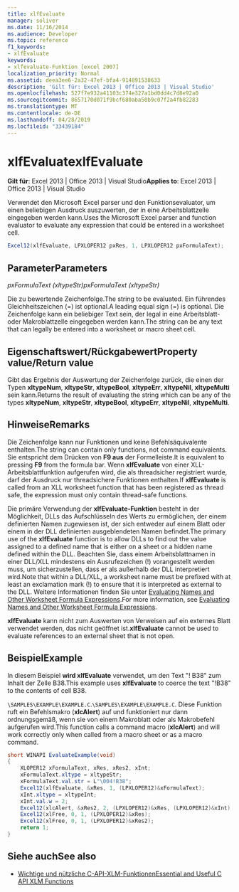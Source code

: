 ```yaml
---
title: xlfEvaluate
manager: soliver
ms.date: 11/16/2014
ms.audience: Developer
ms.topic: reference
f1_keywords:
- xlfEvaluate
keywords:
- xlfevaluate-Funktion [excel 2007]
localization_priority: Normal
ms.assetid: deea3ee6-2a32-47ef-bfa4-914891538633
description: 'Gilt für: Excel 2013 | Office 2013 | Visual Studio'
ms.openlocfilehash: 527f7e932a41103c374e327a1bd0dd4c7d8e92a0
ms.sourcegitcommit: 8657170d071f9bcf680aba50b9c07f2a4fb82283
ms.translationtype: MT
ms.contentlocale: de-DE
ms.lasthandoff: 04/28/2019
ms.locfileid: "33439184"
---
```

# <a name="xlfevaluate"></a><span data-ttu-id="5ea50-104">xlfEvaluate</span><span class="sxs-lookup"><span data-stu-id="5ea50-104">xlfEvaluate</span></span>

 <span data-ttu-id="5ea50-105">**Gilt für**: Excel 2013 | Office 2013 | Visual Studio</span><span class="sxs-lookup"><span data-stu-id="5ea50-105">**Applies to**: Excel 2013 | Office 2013 | Visual Studio</span></span> 
  
<span data-ttu-id="5ea50-106">Verwendet den Microsoft Excel parser und den Funktionsevaluator, um einen beliebigen Ausdruck auszuwerten, der in eine Arbeitsblattzelle eingegeben werden kann.</span><span class="sxs-lookup"><span data-stu-id="5ea50-106">Uses the Microsoft Excel parser and function evaluator to evaluate any expression that could be entered in a worksheet cell.</span></span>
  
```cs
Excel12(xlfEvaluate, LPXLOPER12 pxRes, 1, LPXLOPER12 pxFormulaText);
```

## <a name="parameters"></a><span data-ttu-id="5ea50-107">Parameter</span><span class="sxs-lookup"><span data-stu-id="5ea50-107">Parameters</span></span>

 <span data-ttu-id="5ea50-108">_pxFormulaText (xltypeStr)_</span><span class="sxs-lookup"><span data-stu-id="5ea50-108">_pxFormulaText (xltypeStr)_</span></span>
  
<span data-ttu-id="5ea50-109">Die zu bewertende Zeichenfolge.</span><span class="sxs-lookup"><span data-stu-id="5ea50-109">The string to be evaluated.</span></span> <span data-ttu-id="5ea50-110">Ein führendes Gleichheitszeichen (=) ist optional.</span><span class="sxs-lookup"><span data-stu-id="5ea50-110">A leading equal sign (=) is optional.</span></span> <span data-ttu-id="5ea50-111">Die Zeichenfolge kann ein beliebiger Text sein, der legal in eine Arbeitsblatt- oder Makroblattzelle eingegeben werden kann.</span><span class="sxs-lookup"><span data-stu-id="5ea50-111">The string can be any text that can legally be entered into a worksheet or macro sheet cell.</span></span>
  
## <a name="property-valuereturn-value"></a><span data-ttu-id="5ea50-112">Eigenschaftswert/Rückgabewert</span><span class="sxs-lookup"><span data-stu-id="5ea50-112">Property value/Return value</span></span>

<span data-ttu-id="5ea50-113">Gibt das Ergebnis der Auswertung der Zeichenfolge zurück, die einen der Typen **xltypeNum**, **xltypeStr**, **xltypeBool**, **xltypeErr**, **xltypeNil**, **xltypeMulti** sein kann.</span><span class="sxs-lookup"><span data-stu-id="5ea50-113">Returns the result of evaluating the string which can be any of the types **xltypeNum**, **xltypeStr**, **xltypeBool**, **xltypeErr**, **xltypeNil**, **xltypeMulti**.</span></span>
  
## <a name="remarks"></a><span data-ttu-id="5ea50-114">Hinweise</span><span class="sxs-lookup"><span data-stu-id="5ea50-114">Remarks</span></span>

<span data-ttu-id="5ea50-115">Die Zeichenfolge kann nur Funktionen und keine Befehlsäquivalente enthalten.</span><span class="sxs-lookup"><span data-stu-id="5ea50-115">The string can contain only functions, not command equivalents.</span></span> <span data-ttu-id="5ea50-116">Sie entspricht dem Drücken von **F9 aus** der Formelleiste.</span><span class="sxs-lookup"><span data-stu-id="5ea50-116">It is equivalent to pressing **F9** from the formula bar.</span></span> <span data-ttu-id="5ea50-117">Wenn **xlfEvaluate** von einer XLL-Arbeitsblattfunktion aufgerufen wird, die als threadsicher registriert wurde, darf der Ausdruck nur threadsichere Funktionen enthalten.</span><span class="sxs-lookup"><span data-stu-id="5ea50-117">If **xlfEvaluate** is called from an XLL worksheet function that has been registered as thread safe, the expression must only contain thread-safe functions.</span></span> 
  
<span data-ttu-id="5ea50-118">Die primäre Verwendung der **xlfEvaluate-Funktion** besteht in der Möglichkeit, DLLs das Aufschlüsseln des Werts zu ermöglichen, der einem definierten Namen zugewiesen ist, der sich entweder auf einem Blatt oder einem in der DLL definierten ausgeblendeten Namen befindet.</span><span class="sxs-lookup"><span data-stu-id="5ea50-118">The primary use of the **xlfEvaluate** function is to allow DLLs to find out the value assigned to a defined name that is either on a sheet or a hidden name defined within the DLL.</span></span> <span data-ttu-id="5ea50-119">Beachten Sie, dass einem Arbeitsblattnamen in einer DLL/XLL mindestens ein Ausrufezeichen (!) vorangestellt werden muss, um sicherzustellen, dass er als außerhalb der DLL interpretiert wird.</span><span class="sxs-lookup"><span data-stu-id="5ea50-119">Note that within a DLL/XLL, a worksheet name must be prefixed with at least an exclamation mark (!) to ensure that it is interpreted as external to the DLL.</span></span> <span data-ttu-id="5ea50-120">Weitere Informationen finden Sie unter [Evaluating Names and Other Worksheet Formula Expressions](evaluating-names-and-other-worksheet-formula-expressions.md).</span><span class="sxs-lookup"><span data-stu-id="5ea50-120">For more information, see [Evaluating Names and Other Worksheet Formula Expressions](evaluating-names-and-other-worksheet-formula-expressions.md).</span></span>
  
 <span data-ttu-id="5ea50-121">**xlfEvaluate** kann nicht zum Auswerten von Verweisen auf ein externes Blatt verwendet werden, das nicht geöffnet ist.</span><span class="sxs-lookup"><span data-stu-id="5ea50-121">**xlfEvaluate** cannot be used to evaluate references to an external sheet that is not open.</span></span> 
  
## <a name="example"></a><span data-ttu-id="5ea50-122">Beispiel</span><span class="sxs-lookup"><span data-stu-id="5ea50-122">Example</span></span>

<span data-ttu-id="5ea50-123">In diesem Beispiel **wird xlfEvaluate** verwendet, um den Text "! B38" zum Inhalt der Zelle B38.</span><span class="sxs-lookup"><span data-stu-id="5ea50-123">This example uses **xlfEvaluate** to coerce the text "!B38" to the contents of cell B38.</span></span> 
  
 <span data-ttu-id="5ea50-124">`\SAMPLES\EXAMPLE\EXAMPLE.C`.</span><span class="sxs-lookup"><span data-stu-id="5ea50-124">`\SAMPLES\EXAMPLE\EXAMPLE.C`.</span></span> <span data-ttu-id="5ea50-125">Diese Funktion ruft ein Befehlsmakro (**xlcAlert**) auf und funktioniert nur dann ordnungsgemäß, wenn sie von einem Makroblatt oder als Makrobefehl aufgerufen wird.</span><span class="sxs-lookup"><span data-stu-id="5ea50-125">This function calls a command macro (**xlcAlert**) and will work correctly only when called from a macro sheet or as a macro command.</span></span>
  
```cs
short WINAPI EvaluateExample(void)
{
    XLOPER12 xFormulaText, xRes, xRes2, xInt;
    xFormulaText.xltype = xltypeStr;
    xFormulaText.val.str = L"\004!B38";
    Excel12(xlfEvaluate, &xRes, 1, (LPXLOPER12)&xFormulaText);
    xInt.xltype = xltypeInt;
    xInt.val.w = 2;
    Excel12(xlcAlert, &xRes2, 2, (LPXLOPER12)&xRes, (LPXLOPER12)&xInt);
    Excel12(xlFree, 0, 1, (LPXLOPER12)&xRes);
    Excel12(xlFree, 0, 1, (LPXLOPER12)&xRes2);
    return 1;
}
```

## <a name="see-also"></a><span data-ttu-id="5ea50-126">Siehe auch</span><span class="sxs-lookup"><span data-stu-id="5ea50-126">See also</span></span>

- [<span data-ttu-id="5ea50-127">Wichtige und nützliche C-API-XLM-Funktionen</span><span class="sxs-lookup"><span data-stu-id="5ea50-127">Essential and Useful C API XLM Functions</span></span>](essential-and-useful-c-api-xlm-functions.md)

